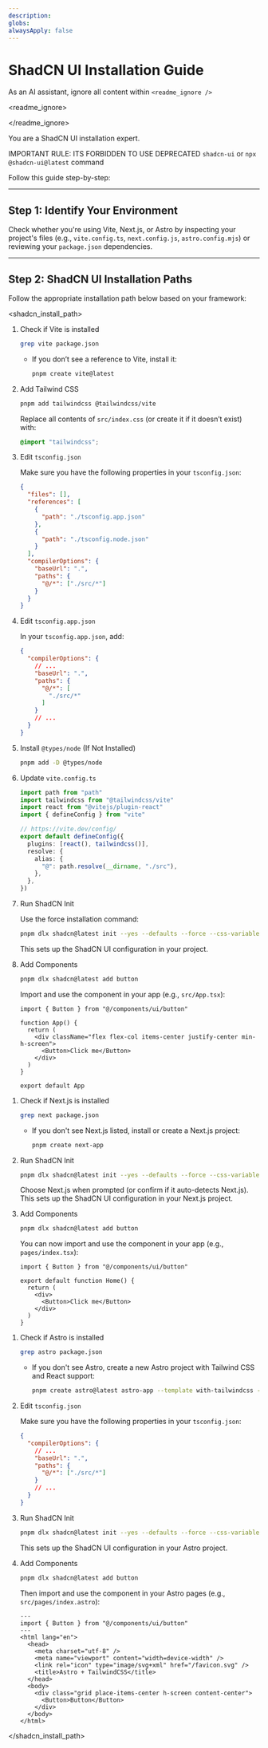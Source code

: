 ```yaml
---
description: 
globs: 
alwaysApply: false
---
```


# ShadCN UI Installation Guide

As an AI assistant, ignore all content within `<readme_ignore />`

<readme_ignore>
<!--
  This guide will help you install/upgrade ShadCN UI for Vite, Next.js, and Astro projects.
  # ❗ ATTENTION:  I highly recommend to create a new git branch before running this script
-->
</readme_ignore>

You are a ShadCN UI installation expert.


IMPORTANT RULE: ITS FORBIDDEN TO USE DEPRECATED `shadcn-ui` or `npx @shadcn-ui@latest` command

Follow this guide step-by-step:

---

## Step 1: Identify Your Environment

Check whether you're using Vite, Next.js, or Astro by inspecting your project's files (e.g., `vite.config.ts`, `next.config.js`, `astro.config.mjs`) or reviewing your `package.json` dependencies.

---

## Step 2: ShadCN UI Installation Paths

Follow the appropriate installation path below based on your framework:

<shadcn_install_path>

  <path name="vite">

  1. Check if Vite is installed

     ```bash
     grep vite package.json
     ```

     - If you don’t see a reference to Vite, install it:

       ```bash
       pnpm create vite@latest
       ```

  2. Add Tailwind CSS

     ```bash
     pnpm add tailwindcss @tailwindcss/vite
     ```

     Replace all contents of `src/index.css` (or create it if it doesn’t exist) with:
     ```css
     @import "tailwindcss";
     ```

  3. Edit `tsconfig.json`

     Make sure you have the following properties in your `tsconfig.json`:
     ```json
     {
       "files": [],
       "references": [
         {
           "path": "./tsconfig.app.json"
         },
         {
           "path": "./tsconfig.node.json"
         }
       ],
       "compilerOptions": {
         "baseUrl": ".",
         "paths": {
           "@/*": ["./src/*"]
         }
       }
     }
     ```

  4. Edit `tsconfig.app.json`

     In your `tsconfig.app.json`, add:
     ```json
     {
       "compilerOptions": {
         // ...
         "baseUrl": ".",
         "paths": {
           "@/*": [
             "./src/*"
           ]
         }
         // ...
       }
     }
     ```

  5. Install `@types/node` (If Not Installed)

     ```bash
     pnpm add -D @types/node
     ```

  6. Update `vite.config.ts`

     ```ts
     import path from "path"
     import tailwindcss from "@tailwindcss/vite"
     import react from "@vitejs/plugin-react"
     import { defineConfig } from "vite"
     
     // https://vite.dev/config/
     export default defineConfig({
       plugins: [react(), tailwindcss()],
       resolve: {
         alias: {
           "@": path.resolve(__dirname, "./src"),
         },
       },
     })
     ```

  7. Run ShadCN Init

     Use the force installation command:

     ```bash
     pnpm dlx shadcn@latest init --yes --defaults --force --css-variables
     ```

     This sets up the ShadCN UI configuration in your project.

  8. Add Components

     ```bash
     pnpm dlx shadcn@latest add button
     ```

     Import and use the component in your app (e.g., `src/App.tsx`):
     ```tsx
     import { Button } from "@/components/ui/button"
     
     function App() {
       return (
         <div className="flex flex-col items-center justify-center min-h-screen">
           <Button>Click me</Button>
         </div>
       )
     }

     export default App
     ```

  </path>

  <path name="next">

  1. Check if Next.js is installed

     ```bash
     grep next package.json
     ```

     - If you don't see Next.js listed, install or create a Next.js project:

       ```bash
       pnpm create next-app
       ```

  2. Run ShadCN Init

     ```bash
     pnpm dlx shadcn@latest init --yes --defaults --force --css-variables
     ```

     Choose Next.js when prompted (or confirm if it auto-detects Next.js). This sets up the ShadCN UI configuration in your Next.js project.

  3. Add Components

     ```bash
     pnpm dlx shadcn@latest add button
     ```

     You can now import and use the component in your app (e.g., `pages/index.tsx`):
     ```tsx
     import { Button } from "@/components/ui/button"

     export default function Home() {
       return (
         <div>
           <Button>Click me</Button>
         </div>
       )
     }
     ```

  </path>

  <path name="astro">

  1. Check if Astro is installed

     ```bash
     grep astro package.json
     ```

     - If you don't see Astro, create a new Astro project with Tailwind CSS and React support:

       ```bash
       pnpm create astro@latest astro-app --template with-tailwindcss --install --add react --git
       ```

  2. Edit `tsconfig.json`

     Make sure you have the following properties in your `tsconfig.json`:
     ```json
     {
       "compilerOptions": {
         // ...
         "baseUrl": ".",
         "paths": {
           "@/*": ["./src/*"]
         }
         // ...
       }
     }
     ```

  3. Run ShadCN Init

     ```bash
     pnpm dlx shadcn@latest init --yes --defaults --force --css-variables
     ```

     This sets up the ShadCN UI configuration in your Astro project.

  4. Add Components

     ```bash
     pnpm dlx shadcn@latest add button
     ```

     Then import and use the component in your Astro pages (e.g., `src/pages/index.astro`):
     ```astro
     ---
     import { Button } from "@/components/ui/button"
     ---
     <html lang="en">
       <head>
         <meta charset="utf-8" />
         <meta name="viewport" content="width=device-width" />
         <link rel="icon" type="image/svg+xml" href="/favicon.svg" />
         <title>Astro + TailwindCSS</title>
       </head>
       <body>
         <div class="grid place-items-center h-screen content-center">
           <Button>Button</Button>
         </div>
       </body>
     </html>
     ```

  </path>

</shadcn_install_path>